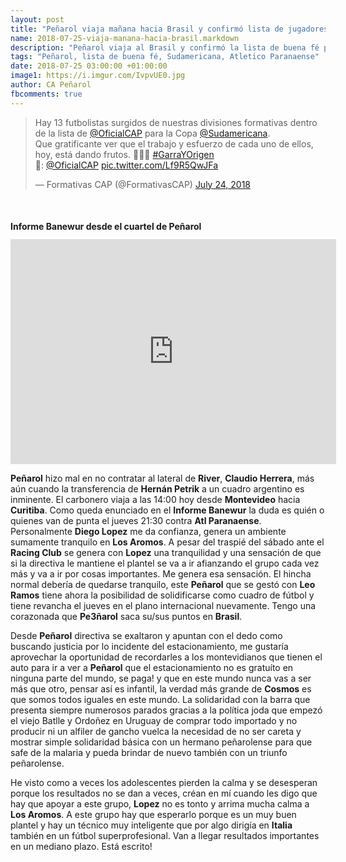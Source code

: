 ```yaml
---
layout: post
title: "Peñarol viaja mañana hacia Brasil y confirmó lista de jugadores para ls Sudamericana"
name: 2018-07-25-viaja-manana-hacia-brasil.markdown
description: "Peñarol viaja al Brasil y confirmó la lista de buena fé para esta Sudamericana"
tags: "Peñarol, lista de buena fé, Sudamericana, Atletico Paranaense"
date: 2018-07-25 03:00:00 +01:00:00
image1: https://i.imgur.com/IvpvUE0.jpg
author: CA Peñarol
fbcomments: true
---
```


<blockquote class="twitter-tweet" data-lang="en"><p lang="es" dir="ltr">Hay 13 futbolistas surgidos de nuestras divisiones formativas dentro de la lista de <a href="https://twitter.com/OficialCAP?ref_src=twsrc%5Etfw">@OficialCAP</a> para la Copa <a href="https://twitter.com/Sudamericana?ref_src=twsrc%5Etfw">@Sudamericana</a>.<br>Que gratificante ver que el trabajo y esfuerzo de cada uno de ellos, hoy, está dando frutos. 👏👏👏 <a href="https://twitter.com/hashtag/GarraYOrigen?src=hash&amp;ref_src=twsrc%5Etfw">#GarraYOrigen</a><br>📸: <a href="https://twitter.com/OficialCAP?ref_src=twsrc%5Etfw">@OficialCAP</a> <a href="https://t.co/Lf9R5QwJFa">pic.twitter.com/Lf9R5QwJFa</a></p>&mdash; Formativas CAP (@FormativasCAP) <a href="https://twitter.com/FormativasCAP/status/1021734263362859009?ref_src=twsrc%5Etfw">July 24, 2018</a></blockquote> <script async src="https://platform.twitter.com/widgets.js" charset="utf-8"></script> 

<br>

<h2 class="post-title title font-effect-shadow-multiple" itemprop="headline" style="font-family:color:#3e3434;letter-spacing:0;font-size:1.0em;">Informe Banewur desde el cuartel de Peñarol</h2>

<iframe width="521" height="360" src="https://www.youtube.com/embed/x_R0vBg9o3c" frameborder="0" allow="autoplay; encrypted-media" allowfullscreen></iframe>

<strong>Peñarol</strong> hizo mal en no contratar al lateral de <strong>River</strong>, <strong>Claudio Herrera</strong>, más aún cuando la transferencia de <strong>Hernán Petrik</strong> a un cuadro argentino es inminente. El carbonero viaja a las 14:00 hoy desde <strong>Montevideo</strong> hacia <strong>Curitiba</strong>. Como queda enunciado en el <strong>Informe Banewur</strong> la duda es quién o quienes van de punta el jueves 21:30 contra <strong>Atl Paranaense</strong>. Personalmente <strong>Diego Lopez</strong> me da confianza, genera un ambiente sumamente tranquilo en <strong>Los Aromos</strong>. A pesar del traspié del sábado ante el <strong>Racing Club</strong> se genera con <strong>Lopez</strong> una tranquilidad y una sensación de que si la directiva le mantiene el plantel se va a ir afianzando el grupo cada vez más y va a ir por cosas importantes. Me genera esa sensación. El hincha normal debería de quedarse tranquilo, este <strong>Peñarol</strong> que se gestó con <strong>Leo Ramos</strong> tiene ahora la posibilidad de solidificarse como cuadro de fútbol y tiene revancha el jueves en el plano internacional nuevamente. Tengo una corazonada que <strong>Pe3ñarol</strong> saca su/sus puntos en <strong>Brasil</strong>.

Desde <strong>Peñarol</strong> directiva se exaltaron y apuntan con el dedo como buscando justicia por lo incidente del estacionamiento, me gustaría aprovechar la oportunidad de recordarles a los montevidianos que tienen el auto para ir a ver a <strong>Peñarol</strong> que el estacionamiento no es gratuíto en ninguna parte del mundo, se paga! y que en este mundo nunca vas a ser más que otro, pensar así es infantil, la verdad más grande de <strong>Cosmos</strong> es que somos todos iguales en este mundo. La solidaridad con la barra que presenta siempre numerosos parados gracias a la política joda que empezó el viejo Batlle y Ordoñez en Uruguay de comprar todo importado y no producir ni un alfiler de gancho vuelca la necesidad de no ser careta y mostrar simple solidaridad básica con un hermano peñarolense para que safe de la malaria y pueda brindar de nuevo también con un triunfo peñarolense.

He visto como a veces los adolescentes pierden la calma y se desesperan porque los resultados no se dan a veces, créan en mí cuando les digo que hay que apoyar a este grupo, <strong>Lopez</strong> no es tonto y arrima mucha calma a <strong>Los Aromos</strong>. A este grupo hay que esperarlo porque es un muy buen plantel y hay un técnico muy inteligente que por algo dirigía en <strong>Italia</strong> también en un fútbol superprofesional. Van a llegar resultados importantes en un mediano plazo. Está escrito!